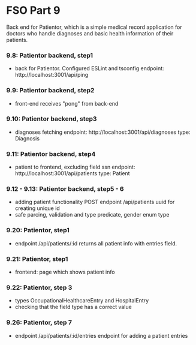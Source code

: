 # FSO Part 9

  Back end for Patientor, which is a simple medical record application for doctors who handle diagnoses and basic health information of their patients.


### 9.8: Patientor backend, step1

  - back for Patientor. Configured ESLint and tsconfig
      endpoint: http://localhost:3001/api/ping

### 9.9: Patientor backend, step2

  - front-end receives "pong" from back-end

### 9.10: Patientor backend, step3

  - diagnoses fetching
      endpoint: http://localhost:3001/api/diagnoses
      type: Diagnosis

### 9.11: Patientor backend, step4

  - patient to frontend, excluding field ssn
      endpoint: http://localhost:3001/api/patients
      type: Patient

### 9.12 - 9.13: Patientor backend, step5 - 6

  - adding patient functionality
      POST endpoint /api/patients
      uuid for creating unique id
  - safe parcing, validation and type predicate, gender enum type


### 9.20: Patientor, step1

  - endpoint /api/patients/:id returns all patient info with entries field.


### 9.21: Patientor, step1

  - frontend: page which shows patient info


### 9.22: Patientor, step 3
  
  - types OccupationalHealthcareEntry and HospitalEntry
  - checking that the field type has a correct value

### 9.26: Patientor, step 7

  - endpoint /api/patients/:id/entries endpoint for adding a patient entries